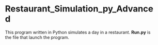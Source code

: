 # Restaurant_Simulation_py_Advanced
This program written in Python simulates a day in a restaurant.
**Run.py** is the file that launch the program.
